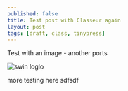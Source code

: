```yaml
---
published: false
title: Test post with Classeur again
layout: post
tags: [draft, class, tinypress]
---
```

Test with an image - another ports

![swin loglo](https://i.imgur.com/nb3Y71Q.png)

more testing here sdfsdf


